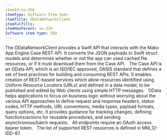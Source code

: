 ```yaml
---
itemId:sw-256
itemType: Software Item Spec
itemTitle: ODataNetworkClient
itemFulfills: 
itemHasParent: sw-239
Software item type: SDD
---
```

The ODataNetworkClient provides a Swift API that interacts with the Mako App Engine Case REST API. It converts the JSON payloads to Swift struct models and determines whether or not the app can used cached file resources, or if it must download them from the Case API.
 
The Case API is an OData API, which is an ISO/IEC approved, OASIS standard that defines a set of best practices for building and consuming REST APIs. It enables creation of REST-based services which allow resources identified using Uniform Resource Locators (URLs) and defined in a data model, to be published and edited by Web clients using simple HTTP messages.
 
OData helps applications to focus on business logic without worrying about the various API approaches to define request and response headers, status codes, HTTP methods, URL conventions, media types, payload formats, query options, etc. It provides guidance for tracking changes, defining functions/actions for reusable procedures, and sending asynchronous/batch requests.
 
All endpoints require an OAuth access bearer token.
 
The list of supported REST resources is defined in MM_12-IDD-87.